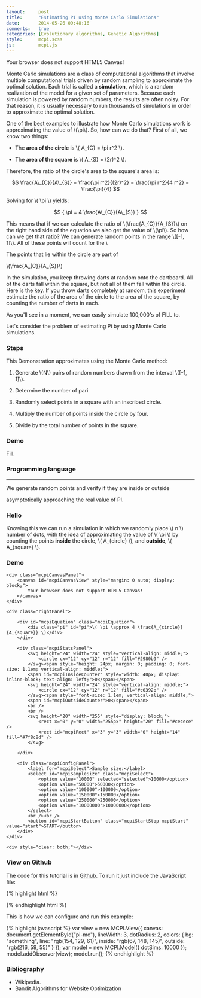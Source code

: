 ```yaml
---
layout:     post
title:      "Estimating PI using Monte Carlo Simulations"
date:       2014-05-26 09:48:16
comments:   true
categories: [Evolutionary algorithms, Genetic Algorithms]
style:      mcpi.scss
js:         mcpi.js
---
```


<script type="text/x-mathjax-config">
MathJax.Hub.Config({
    showProcessingMessages: false
});
</script>
<script src="http://cdn.mathjax.org/mathjax/latest/MathJax.js?config=TeX-AMS-MML_HTMLorMML">
</script>
<script src="/js/mcpi.js"></script>

<canvas id="mcpiShortDemo">
    Your browser does not support HTML5 Canvas!
</canvas>

Monte Carlo simulations are a class of computational algorithms that involve
multiple computational trials driven by random sampling to approximate the
optimal solution. Each trial is called a **simulation**, which is a random
realization of the model for a given set of parameters. Because each simulation
is powered by random numbers, the results are often noisy. For that reason, it
is usually necessary to run thousands of simulations in order to approximate the
optimal solution.

<script>
(function() {
    var model = new MCPI.Model();
    var controller = new MCPI.Controller({
        model: model,
        sampleSize: 25000,
        stepSize: 100
    });
    var canvasView = new MCPI.CanvasView({
        canvas: document.getElementById("mcpiShortDemo"),
        size: 200,
        colors: {
            bg: "#F2D6B3",      // light brown
            circle: "#D9B89C",  // brown
            inside: "#2980b9",  // blue
            outside: "#c0392b"  // red
        }
    });
    model.bind(canvasView);
    controller.loop();
}());
</script>

One of the best examples to illustrate how Monte Carlo simulations work is
approximating the value of \\(\pi\\). So, how can we do that? First of all, we
know two things:

- The **area of the circle** is \\( A\_{C} = \pi r^2 \\).

- The **area of the square** is \\( A\_{S} = (2r)^2 \\).

Therefore, the ratio of the circle's area to the square's area is:

$$
\frac{A\_{C}}{A\_{S}} = \frac{\pi r^2}{(2r)^2}
                                = \frac{\pi r^2}{4 r^2}
                                = \frac{\pi}{4}
$$

Solving for \\( \pi \\) yields:

$$
{ \pi = 4 \frac{A\_{C}}{A\_{S}} }
$$

This means that if we can calculate the ratio of \\(\frac{A\_{C}}{A\_{S}}\\) on
the right hand side of the equation we also get the value of \\(\pi\\). So how
can we get that ratio? We can generate random points in the range \\([-1, 1]\\).
All of these points will count for the \

The points that lie within the circle are part of 

\\(\frac{A\_{C}}{A\_{S}}\\)

In the simulation, you keep throwing darts at random onto the dartboard. All of
the darts fall within the square, but not all of them fall within the circle.
Here is the key. If you throw darts completely at random, this experiment
estimate the ratio of the area of the circle to the area of the square, by
counting the number of darts in each.

As you'll see in a moment, we can easily simulate 100,000's of FILL to.

Let's consider the problem of estimating Pi by using Monte Carlo simulations.

### Steps

This Demonstration approximates using the Monte Carlo method:

1. Generate \\(N\\) pairs of random numbers drawn from the interval
   \\([-1, 1]\\).
2. Determine the number of pari

1. Randomly select points in a square with an inscribed circle.
2. Multiply the number of points inside the circle by four.
3. Divide by the total number of points in the square.

### Demo

Fill.

### Programming language

---

We generate random points and verify if they are inside or outside

asymptotically approaching the real value of PI.

### Hello

Knowing this we can run a simulation in which we randomly place \\( n \\)
number of dots, with the idea of approximating the value of \\( \pi \\) by
counting the points **inside** the circle, \\( A\_{circle} \\), and
**outside**, \\( A\_{square} \\).

### Demo

<div class="mcpiDemo">

    <div class="mcpiCanvasPanel">
        <canvas id="mcpiCanvasView" style="margin: 0 auto; display: block;">
            Your browser does not support HTML5 Canvas!
        </canvas>
    </div>

    <div class="rightPanel">

        <div id="mcpiEquation" class="mcpiEquation">
            <div class="pi" id="pi">\( \pi \approx 4 \frac{A_{circle}}{A_{square}} \)</div>
        </div>

        <div class="mcpiStatsPanel">
            <svg height="24" width="24" style="vertical-align: middle;">
                <circle cx="12" cy="12" r="12" fill="#2980b9" />
            </svg><span style="height: 24px; margin: 0; padding: 0; font-size: 1.1em; vertical-align: middle;">
            <span id="mcpiInsideCounter" style="width: 40px; display: inline-block; text-align: left;">0</span></span>
            <svg height="24" width="24" style="vertical-align: middle;">
                <circle cx="12" cy="12" r="12" fill="#c0392b" />
            </svg><span style="font-size: 1.1em; vertical-align: middle;">
            <span id="mcpiOutsideCounter">0</span></span>
            <br />
            <br />
            <svg height="20" width="255" style="display: block;">
                <rect x="0" y="0" width="255px" height="20" fill="#cecece" />
                <rect id="mcpiRect" x="3" y="3" width="0" height="14" fill="#7f8c8d" />
            </svg>

        </div>

        <div class="mcpiConfigPanel">
            <label for="mcpiSelect">Sample size:</label>
            <select id="mcpiSampleSize" class="mcpiSelect">
                <option value="10000" selected="selected">10000</option>
                <option value="50000">50000</option>
                <option value="100000">100000</option>
                <option value="150000">150000</option>
                <option value="250000">250000</option>
                <option value="10000000">10000000</option>
            </select>
            <br /><br />
            <button id="mcpiStartButton" class="mcpiStartStop mcpiStart" value="start">START</button>
        </div>
    </div>

    <div style="clear: both;"></div>

</div>

<div style="clear: both;"></div>

### View on Github

The code for this tutorial is in
[Github](http://www.github.com/davidrobles/mcpi.js). To run it just include the
JavaScript file:

{% highlight html %}
<script src="mcpi.js"></script>
{% endhighlight html %}

This is how we can configure and run this example:

{% highlight javascript %}
var view = new MCPI.View({
    canvas: document.getElementById("pi-mc"),
    lineWidth: 3,
    dotRadius: 2,
    colors: {
        bg: "something",
        line: "rgb(154, 129, 61)",
        inside: "rgb(67, 148, 145)",
        outside: "rgb(216, 59, 55)"
    }
});
var model = new MCPI.Model({
    dotSims: 10000
});
model.addObserver(view);
model.run();
{% endhighlight %}

<script>
(function() {

    var model = new MCPI.Model();

    var controller = new MCPI.Controller({
        model: model,
        sampleSize: 50000,
        stepSize: 500
    });

    var canvasView = new MCPI.CanvasView({
        canvas: document.getElementById("mcpiCanvasView"),
        size: 300,
        colors: {
            bg: "#F2D6B3",      // light brown
            circle: "#D9B89C",  // brown
            inside: "#2980b9",  // blue
            outside: "#c0392b"  // red
        }
    });

    var dashboardView = new MCPI.DashboardView({
        model: model,
        controller: controller,
        colors: {
            inside: "#2980b9",  // blue
            outside: "#c0392b"  // red
        },
        completionBar: document.getElementById("mcpiRect"),
        counters: {
            inside: document.getElementById("mcpiInsideCounter"),
            outside: document.getElementById("mcpiOutsideCounter")
        },
        equation: document.getElementById("mcpiEquation"),
        sampleSize: document.getElementById("mcpiSampleSize"),
        startButton: document.getElementById("mcpiStartButton")
    });

    model.bind(canvasView);
    model.bind(dashboardView);
    controller.bind(dashboardView);
    
}());
</script>

### Bibliography

- Wikipedia.
- Bandit Algorithms for Website Optimization

<!--
We created a program to estimate the value of PI using JavaScript. Why JavaScript? Simply because is
the best programming language for demos! If you look for a tutorial or demo about any algorithm or
technique you will find code in different programming languages that DO NOT run in a web browser,
videos, or even worse, Java applets! With JavaScript we can create a program with beautiful
interfaces that will load as you open a web page. No waiting for a video to load, or Java applets to
load!.
-->


